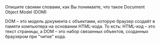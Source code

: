 Опишите своими словами, как Вы понимаете, что такое Document Object Model (DOM)

DOM – это модель документа с объектами, которую браузер создаёт в памяти компьютера на основании HTML-кода. То есть: HTML-код – это текст страницы, а DOM – это набор связанных объектов, созданных браузером при "читке" кода.
